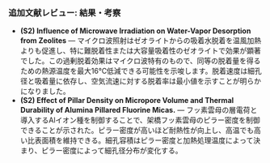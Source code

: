 ### 追加文献レビュー: 結果・考察
- **(S2) Influence of Microwave Irradiation on Water-Vapor Desorption from Zeolites** — マイクロ波照射はゼオライトからの吸着水脱着を温風加熱よりも促進し、特に難脱着性または大容量吸着性のゼオライトで効果が顕著でした。この過剰脱着効果はマイクロ波特有のもので、同等の脱着量を得るための熱源温度を最大16℃低減できる可能性を示唆します。脱着速度は細孔径と吸着量に依存し、空気流速に対する脱着率は最小値を示すことが明らかになりました。
- **(S2) Effect of Pillar Density on Micropore Volume and Thermal Durability of Alumina Pillared Fluorine Micas.** — フッ素雲母の層電荷と導入するAlイオン種を制御することで、架橋フッ素雲母のピラー密度を制御できることが示された。ピラー密度が高いほど耐熱性が向上し、高温でも高い比表面積を維持できる。細孔容積はピラー密度と加熱処理温度によって決まり、ピラー密度によって細孔径分布が変化する。